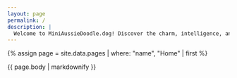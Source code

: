 ```yaml
---
layout: page
permalink: /
description: |
  Welcome to MiniAussieDoodle.dog! Discover the charm, intelligence, and playful spirit of Mini Aussiedoodles. Our site is dedicated to providing you with everything you need to know about these lovable, hypoallergenic companions – from their unique traits to training tips and health care essentials. Whether you’re a first-time pet parent or a seasoned dog lover, we’re here to guide you in choosing, raising, and enjoying life with your Mini Aussiedoodle. Dive into resources on their personality, care, and why they’re the perfect addition to any family!
---
```


{% assign page = site.data.pages | where: "name", "Home" | first %}

{{ page.body | markdownify }}